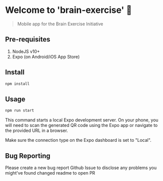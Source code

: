 # Welcome to 'brain-exercise' 👋

> Mobile app for the Brain Exercise Initiative

## Pre-requisites

1. NodeJS v10+
2. Expo (on Android/iOS App Store)

## Install

```sh
npm install
```

## Usage

```sh
npm run start
```

This command starts a local Expo development server. On your phone, you will need to scan the generated QR code using the Expo app or navigate to the provided URL in a browser. 

Make sure the connection type on the Expo dashboard is set to "Local".

## Bug Reporting

Please create a new bug report Github Issue to disclose any problems you might've found
changed readme to open PR
